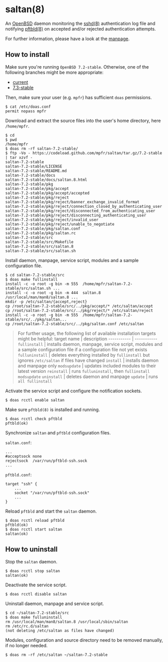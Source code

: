 # saltan(8)

An [OpenBSD](https://www.openbsd.org) daemon monitoring the [sshd(8)](https://man.openbsd.org/sshd) authentication log file and notifying [pftbld(8)](https://github.com/mpfr/pftbld) on accepted and/or rejected authentication attempts.

For further information, please have a look at the [manpage](https://mpfr.net/man/saltan/7.2-stable/saltan.8.html).

## How to install

Make sure you're running `OpenBSD 7.2-stable`. Otherwise, one of the following branches might be more appropriate:
* [current](https://github.com/mpfr/saltan)
* [7.3-stable](https://github.com/mpfr/saltan/tree/7.3-stable)

Then, make sure your user (e.g. `mpfr`) has sufficient `doas` permissions.

```
$ cat /etc/doas.conf
permit nopass mpfr
```

Download and extract the source files into the user's home directory, here `/home/mpfr`.

```
$ cd
$ pwd
/home/mpfr
$ doas rm -rf saltan-7.2-stable/
$ ftp -Vo - https://codeload.github.com/mpfr/saltan/tar.gz/7.2-stable | tar xzvf -
saltan-7.2-stable
saltan-7.2-stable/LICENSE
saltan-7.2-stable/README.md
saltan-7.2-stable/docs
saltan-7.2-stable/docs/saltan.8.html
saltan-7.2-stable/pkg
saltan-7.2-stable/pkg/accept
saltan-7.2-stable/pkg/accept/accepted
saltan-7.2-stable/pkg/reject
saltan-7.2-stable/pkg/reject/banner_exchange_invalid_format
saltan-7.2-stable/pkg/reject/connection_closed_by_authenticating_user
saltan-7.2-stable/pkg/reject/disconnected_from_authenticating_user
saltan-7.2-stable/pkg/reject/disconnecting_authenticating_user
saltan-7.2-stable/pkg/reject/invalid_user
saltan-7.2-stable/pkg/reject/unable_to_negotiate
saltan-7.2-stable/pkg/saltan.conf
saltan-7.2-stable/pkg/saltan.rc
saltan-7.2-stable/src
saltan-7.2-stable/src/Makefile
saltan-7.2-stable/src/saltan.8
saltan-7.2-stable/src/saltan.sh
```

Install daemon, manpage, service script, modules and a sample configuration file.

```
$ cd saltan-7.2-stable/src
$ doas make fullinstall
install -c -o root -g bin -m 555  /home/mpfr/saltan-7.2-stable/src/saltan.sh ...
install -c -o root -g bin -m 444  saltan.8 /usr/local/man/man8/saltan.8 ...
mkdir -p /etc/saltan/{accept,reject}
cp /root/saltan-7.2-stable/src/../pkg/accept/* /etc/saltan/accept
cp /root/saltan-7.2-stable/src/../pkg/reject/* /etc/saltan/reject
install -c -o root -g bin -m 555  /home/mpfr/saltan-7.2-stable/src/../pkg/saltan...
cp /root/saltan-7.2-stable/src/../pkg/saltan.conf /etc/saltan
```

> For further usage, the following list of available installation targets might be helpful:
> target name | description
> ----------- | -----------
> `fullinstall` | installs daemon, manpage, service script, modules and a sample configuration file if a configuration file not yet exists
> `fulluninstall` | deletes everything installed by `fullinstall` but ignores `/etc/saltan` if files have changed
> `install` | installs daemon and manpage only
> `modsupdate` | updates included modules to their latest version
> `reinstall` | runs `fulluninstall`, then `fullinstall modsupdate`
> `uninstall` | deletes daemon and manpage
> `update` | runs `all fullinstall`

Activate the service script and configure the notification sockets.

```
$ doas rcctl enable saltan
```

Make sure `pftbld(8)` is installed and running.

```
$ doas rcctl check pftbld
pftbld(ok)
```

Synchronize `saltan` and `pftbld` configuration files.

`saltan.conf`:

```
...
#acceptsock	none
rejectsock	/var/run/pftbld-ssh.sock
...
```

`pftbld.conf`:

```
target "ssh" {
	...
	socket "/var/run/pftbld-ssh.sock"
	...
}
```

Reload `pftbld` and start the `saltan` daemon.

```
$ doas rcctl reload pftbld
pftbld(ok)
$ doas rcctl start saltan
saltan(ok)
```

## How to uninstall

Stop the `saltan` daemon.

```
$ doas rcctl stop saltan
saltan(ok)
```

Deactivate the service script.

```
$ doas rcctl disable saltan
```

Uninstall daemon, manpage and service script.

```
$ cd ~/saltan-7.2-stable/src
$ doas make fulluninstall
rm /usr/local/man/man8/saltan.8 /usr/local/sbin/saltan
rm /etc/rc.d/saltan
(not deleting /etc/saltan as files have changed)
```

Modules, configuration and source directory need to be removed manually, if no longer needed.

```
$ doas rm -rf /etc/saltan ~/saltan-7.2-stable
```

